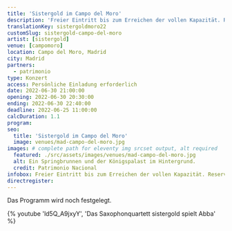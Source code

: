 ```yaml
---
title: 'Sistergold im Campo del Moro'
description: 'Freier Eintritt bis zum Erreichen der vollen Kapazität. Reservierte Plätze nur mit persönlicher Einladung durch die Fundación Goethe.'
translationKey: sistergoldmoro22
customSlug: sistergold-campo-del-moro
artist: [sistergold]
venue: [campomoro]
location: Campo del Moro, Madrid
city: Madrid
partners:
  - patrimonio
type: Konzert
access: Persönliche Einladung erforderlich
date: 2022-06-30 21:00:00
opening: 2022-06-30 20:30:00
ending: 2022-06-30 22:40:00
deadline: 2022-06-25 11:00:00
calcDuration: 1.1
program:
seo:
  title: 'Sistergold im Campo del Moro'
  image: venues/mad-campo-del-moro.jpg
images: # complete path for eleventy img srcset output, alt required
  featured: ./src/assets/images/venues/mad-campo-del-moro.jpg
  alt: Ein Springbrunnen und der Königspalast im Hintergrund.
  credit: Patrimonio Nacional
infobox: Freier Eintritt bis zum Erreichen der vollen Kapazität. Reservierte Plätze nur mit persönlicher Einladung durch die Fundación Goethe.
directregister:
---
```


Das Programm wird noch festgelegt.

{% youtube 'ld5Q_A9jxyY', 'Das Saxophonquartett sistergold spielt Abba' %}
